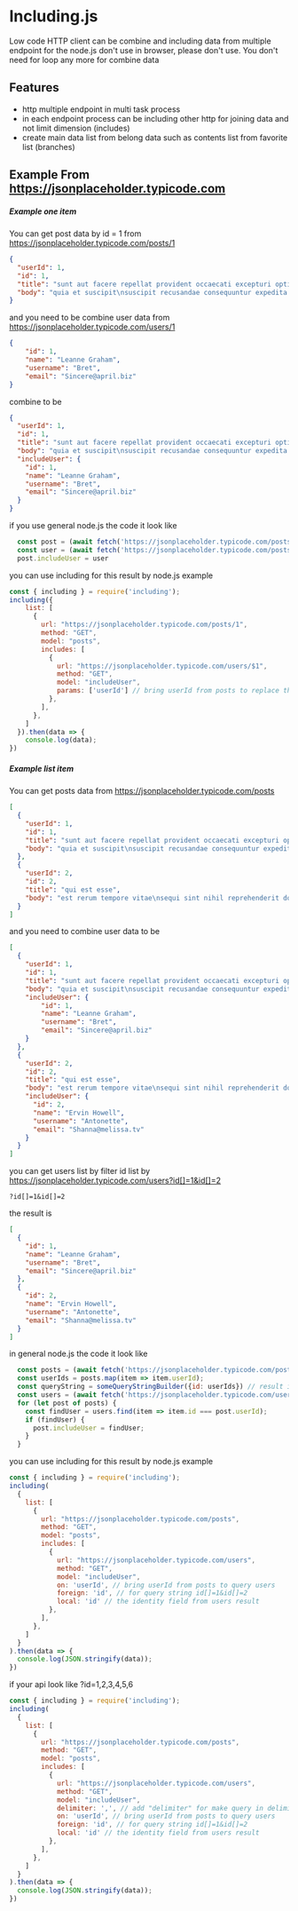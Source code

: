 # Including.js
Low code HTTP client can be combine and including data from multiple endpoint for the node.js don't use in browser, please don't use.
You don't need for loop any more for combine data

## Features

- http multiple endpoint in multi task process
- in each endpoint process can be including other http for joining data and not limit dimension (includes)
- create main data list from belong data such as contents list from favorite list (branches)

## Example From https://jsonplaceholder.typicode.com

##### Example one item
You can get post data by id = 1 from https://jsonplaceholder.typicode.com/posts/1

```json
{
  "userId": 1,
  "id": 1,
  "title": "sunt aut facere repellat provident occaecati excepturi optio reprehenderit",
  "body": "quia et suscipit\nsuscipit recusandae consequuntur expedita et cum\nreprehenderit molestiae ut ut quas totam\nnostrum rerum est autem sunt rem eveniet architecto"
}
```
and you need to be combine user data from https://jsonplaceholder.typicode.com/users/1

```json
{
    "id": 1,
    "name": "Leanne Graham",
    "username": "Bret",
    "email": "Sincere@april.biz"
}
```
combine to be
```json
{
  "userId": 1,
  "id": 1,
  "title": "sunt aut facere repellat provident occaecati excepturi optio reprehenderit",
  "body": "quia et suscipit\nsuscipit recusandae consequuntur expedita et cum\nreprehenderit molestiae ut ut quas totam\nnostrum rerum est autem sunt rem eveniet architecto",
  "includeUser": {
    "id": 1,
    "name": "Leanne Graham",
    "username": "Bret",
    "email": "Sincere@april.biz"
  }
}
```
if you use general node.js the code it look like
```js
  const post = (await fetch('https://jsonplaceholder.typicode.com/posts/1')).json();
  const user = (await fetch('https://jsonplaceholder.typicode.com/posts/' + post.userId)).json();
  post.includeUser = user
```

you can use including for this result by node.js example
```js
const { including } = require('including');
including({
    list: [
      {
        url: "https://jsonplaceholder.typicode.com/posts/1",
        method: "GET",
        model: "posts",
        includes: [
          {
            url: "https://jsonplaceholder.typicode.com/users/$1",
            method: "GET",
            model: "includeUser",
            params: ['userId'] // bring userId from posts to replace the url $1
          },
        ],
      },
    ]
  }).then(data => {
    console.log(data);
})
```

##### Example list item

You can get posts data from https://jsonplaceholder.typicode.com/posts

```json
[
  {
    "userId": 1,
    "id": 1,
    "title": "sunt aut facere repellat provident occaecati excepturi optio reprehenderit",
    "body": "quia et suscipit\nsuscipit recusandae consequuntur expedita et cum\nreprehenderit molestiae ut ut quas totam\nnostrum rerum est autem sunt rem eveniet architecto"
  },
  {
    "userId": 2,
    "id": 2,
    "title": "qui est esse",
    "body": "est rerum tempore vitae\nsequi sint nihil reprehenderit dolor beatae ea dolores neque\nfugiat blanditiis voluptate porro vel nihil molestiae ut reiciendis\nqui aperiam non debitis possimus qui neque nisi nulla"
  }
]
```
and you need to combine user data to be

```json
[
  {
    "userId": 1,
    "id": 1,
    "title": "sunt aut facere repellat provident occaecati excepturi optio reprehenderit",
    "body": "quia et suscipit\nsuscipit recusandae consequuntur expedita et cum\nreprehenderit molestiae ut ut quas totam\nnostrum rerum est autem sunt rem eveniet architecto",
    "includeUser": {
        "id": 1,
        "name": "Leanne Graham",
        "username": "Bret",
        "email": "Sincere@april.biz"
    }
  },
  {
    "userId": 2,
    "id": 2,
    "title": "qui est esse",
    "body": "est rerum tempore vitae\nsequi sint nihil reprehenderit dolor beatae ea dolores neque\nfugiat blanditiis voluptate porro vel nihil molestiae ut reiciendis\nqui aperiam non debitis possimus qui neque nisi nulla",
    "includeUser": {      
      "id": 2,
      "name": "Ervin Howell",
      "username": "Antonette",
      "email": "Shanna@melissa.tv"
    }
  }
]
```
you can get users list by filter id list by https://jsonplaceholder.typicode.com/users?id[]=1&id[]=2

```
?id[]=1&id[]=2
```
the result is 
```json
[
  {
    "id": 1,
    "name": "Leanne Graham",
    "username": "Bret",
    "email": "Sincere@april.biz"
  },
  {
    "id": 2,
    "name": "Ervin Howell",
    "username": "Antonette",
    "email": "Shanna@melissa.tv"
  }
]
```
in general node.js the code it look like
```js
  const posts = (await fetch('https://jsonplaceholder.typicode.com/posts')).json();
  const userIds = posts.map(item => item.userId);
  const queryString = someQueryStringBuilder({id: userIds}) // result is id[]=1&id[]=2&id=.....
  const users = (await fetch('https://jsonplaceholder.typicode.com/users/?' + queryString)).json();
  for (let post of posts) {
    const findUser = users.find(item => item.id === post.userId);
    if (findUser) {
      post.includeUser = findUser;
    }
  }
```
you can use including for this result by node.js example
```js
const { including } = require('including');
including(
  {
    list: [
      {
        url: "https://jsonplaceholder.typicode.com/posts",
        method: "GET",
        model: "posts",
        includes: [
          {
            url: "https://jsonplaceholder.typicode.com/users",
            method: "GET",
            model: "includeUser",
            on: 'userId', // bring userId from posts to query users
            foreign: 'id', // for query string id[]=1&id[]=2
            local: 'id' // the identity field from users result
          },
        ],
      },
    ]
  }
).then(data => {
  console.log(JSON.stringify(data));
})
```
if your api look like ?id=1,2,3,4,5,6
```js
const { including } = require('including');
including(
  {
    list: [
      {
        url: "https://jsonplaceholder.typicode.com/posts",
        method: "GET",
        model: "posts",
        includes: [
          {
            url: "https://jsonplaceholder.typicode.com/users",
            method: "GET",
            model: "includeUser",
            delimiter: ',', // add "delimiter" for make query in delimiter format
            on: 'userId', // bring userId from posts to query users
            foreign: 'id', // for query string id[]=1&id[]=2
            local: 'id' // the identity field from users result
          },
        ],
      },
    ]
  }
).then(data => {
  console.log(JSON.stringify(data));
})
```
